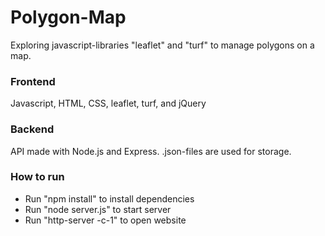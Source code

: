 # Polygon-Map
Exploring javascript-libraries "leaflet" and "turf" to manage polygons on a map.

### Frontend
Javascript, HTML, CSS, leaflet, turf, and jQuery

### Backend
API made with Node.js and Express.
.json-files are used for storage.

### How to run
* Run "npm install" to install dependencies
* Run "node server.js" to start server
* Run "http-server -c-1" to open website

